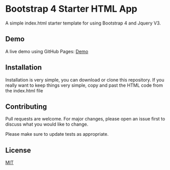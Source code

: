 # Bootstrap 4 Starter HTML App

A simple index.html starter template for using Bootstrap 4 and Jquery V3.

## Demo
A live demo using GitHub Pages: [Demo](https://edwinaquino.github.io/Bootstrap-4-Starter-HTML-App/)

## Installation

Installation is very simple, you can download or clone this repository. If you really want to keep things very simple, copy and past the HTML code from the index.html file

## Contributing
Pull requests are welcome. For major changes, please open an issue first to discuss what you would like to change.

Please make sure to update tests as appropriate.

## License
[MIT](https://choosealicense.com/licenses/mit/)
